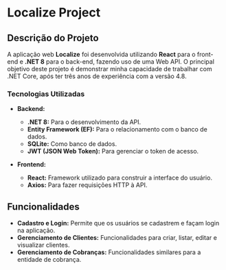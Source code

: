 # Localize Project

## Descrição do Projeto
A aplicação web **Localize** foi desenvolvida utilizando **React** para o front-end e **.NET 8** para o back-end, fazendo uso de uma Web API. O principal objetivo deste projeto é demonstrar minha capacidade de trabalhar com .NET Core, após ter três anos de experiência com a versão 4.8.

### Tecnologias Utilizadas
- **Backend:** 
  - **.NET 8:** Para o desenvolvimento da API.
  - **Entity Framework (EF):** Para o relacionamento com o banco de dados.
  - **SQLite:** Como banco de dados.
  - **JWT (JSON Web Token):** Para gerenciar o token de acesso.

- **Frontend:**
  - **React:** Framework utilizado para construir a interface do usuário.
  - **Axios:** Para fazer requisições HTTP à API.

## Funcionalidades
- **Cadastro e Login:** Permite que os usuários se cadastrem e façam login na aplicação.
- **Gerenciamento de Clientes:** Funcionalidades para criar, listar, editar e visualizar clientes.
- **Gerenciamento de Cobranças:** Funcionalidades similares para a entidade de cobrança.
 
